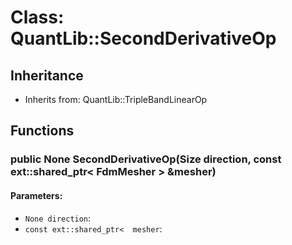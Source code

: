 # Class: QuantLib::SecondDerivativeOp

## Inheritance
- Inherits from: QuantLib::TripleBandLinearOp

## Functions
### public None SecondDerivativeOp(Size direction, const ext::shared_ptr< FdmMesher > &mesher)

#### Parameters:
- `None direction`: 
- `const ext::shared_ptr<  mesher`: 


